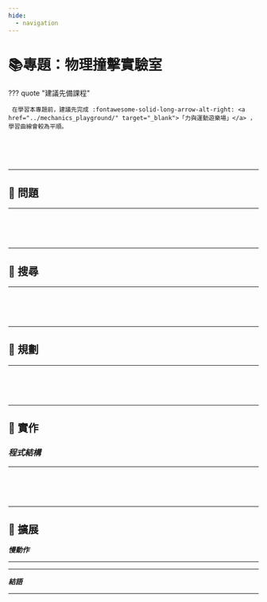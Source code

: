 ```yaml
---
hide:
  - navigation
---
```


# 📚專題：物理撞擊實驗室


??? quote "建議先備課程"

     在學習本專題前，建議先完成 :fontawesome-solid-long-arrow-alt-right: <a href="../mechanics_playground/" target="_blank">「力與運動遊樂場」</a> ，學習曲線會較為平順。


<br/><br/><br/> 

----------------------------
##  📙 問題 
----------------------------



<br/><br/><br/> 

----------------------------
##  📗 搜尋
----------------------------



<br/><br/><br/> 

----------------------------
##  📒 規劃
----------------------------




<br/><br/><br/> 

----------------------------
##  📘 實作


###  ***程式結構***

----------------------------




<br/><br/><br/>

----------------------------
##  📙 擴展


***慢動作***

----------------------------





----------------------------

***結語***

----------------------------





<br/><br/>












